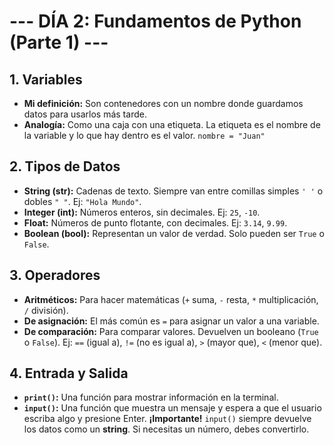 # --- DÍA 2: Fundamentos de Python (Parte 1) ---

## 1. Variables
* **Mi definición:** Son contenedores con un nombre donde guardamos datos para usarlos más tarde.
* **Analogía:** Como una caja con una etiqueta. La etiqueta es el nombre de la variable y lo que hay dentro es el valor. `nombre = "Juan"`

## 2. Tipos de Datos
* **String (str):** Cadenas de texto. Siempre van entre comillas simples `' '` o dobles `" "`. Ej: `"Hola Mundo"`.
* **Integer (int):** Números enteros, sin decimales. Ej: `25`, `-10`.
* **Float:** Números de punto flotante, con decimales. Ej: `3.14`, `9.99`.
* **Boolean (bool):** Representan un valor de verdad. Solo pueden ser `True` o `False`.

## 3. Operadores
* **Aritméticos:** Para hacer matemáticas (`+` suma, `-` resta, `*` multiplicación, `/` división).
* **De asignación:** El más común es `=` para asignar un valor a una variable.
* **De comparación:** Para comparar valores. Devuelven un booleano (`True` o `False`). Ej: `==` (igual a), `!=` (no es igual a), `>` (mayor que), `<` (menor que).

## 4. Entrada y Salida
* **`print()`:** Una función para mostrar información en la terminal.
* **`input()`:** Una función que muestra un mensaje y espera a que el usuario escriba algo y presione Enter. **¡Importante!** `input()` siempre devuelve los datos como un **string**. Si necesitas un número, debes convertirlo.